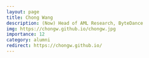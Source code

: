 ```yaml
---
layout: page
title: Chong Wang
description: (Now) Head of AML Research, ByteDance
img: https://chongw.github.io/chongw.jpg
importance: 12
category: alumni
redirect: https://chongw.github.io/
---
```

